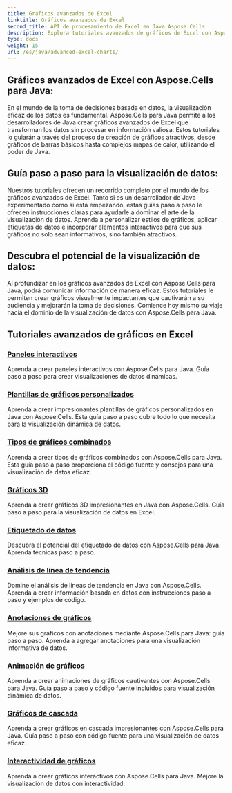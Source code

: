 ```yaml
---
title: Gráficos avanzados de Excel
linktitle: Gráficos avanzados de Excel
second_title: API de procesamiento de Excel en Java Aspose.Cells
description: Explora tutoriales avanzados de gráficos de Excel con Aspose.Cells para Java. Mejora tus habilidades de visualización de datos paso a paso. ¡Domina la creación de gráficos hoy mismo!
type: docs
weight: 15
url: /es/java/advanced-excel-charts/
---
```


## Gráficos avanzados de Excel con Aspose.Cells para Java:

En el mundo de la toma de decisiones basada en datos, la visualización eficaz de los datos es fundamental. Aspose.Cells para Java permite a los desarrolladores de Java crear gráficos avanzados de Excel que transforman los datos sin procesar en información valiosa. Estos tutoriales lo guiarán a través del proceso de creación de gráficos atractivos, desde gráficos de barras básicos hasta complejos mapas de calor, utilizando el poder de Java.

## Guía paso a paso para la visualización de datos:

Nuestros tutoriales ofrecen un recorrido completo por el mundo de los gráficos avanzados de Excel. Tanto si es un desarrollador de Java experimentado como si está empezando, estas guías paso a paso le ofrecen instrucciones claras para ayudarle a dominar el arte de la visualización de datos. Aprenda a personalizar estilos de gráficos, aplicar etiquetas de datos e incorporar elementos interactivos para que sus gráficos no solo sean informativos, sino también atractivos.

## Descubra el potencial de la visualización de datos:

Al profundizar en los gráficos avanzados de Excel con Aspose.Cells para Java, podrá comunicar información de manera eficaz. Estos tutoriales le permiten crear gráficos visualmente impactantes que cautivarán a su audiencia y mejorarán la toma de decisiones. Comience hoy mismo su viaje hacia el dominio de la visualización de datos con Aspose.Cells para Java.

## Tutoriales avanzados de gráficos en Excel
### [Paneles interactivos](./interactive-dashboards/)
Aprenda a crear paneles interactivos con Aspose.Cells para Java. Guía paso a paso para crear visualizaciones de datos dinámicas.
### [Plantillas de gráficos personalizados](./custom-chart-templates/)
Aprenda a crear impresionantes plantillas de gráficos personalizados en Java con Aspose.Cells. Esta guía paso a paso cubre todo lo que necesita para la visualización dinámica de datos.
### [Tipos de gráficos combinados](./combined-chart-types/)
Aprenda a crear tipos de gráficos combinados con Aspose.Cells para Java. Esta guía paso a paso proporciona el código fuente y consejos para una visualización de datos eficaz.
### [Gráficos 3D](./3d-charts/)
Aprenda a crear gráficos 3D impresionantes en Java con Aspose.Cells. Guía paso a paso para la visualización de datos en Excel.
### [Etiquetado de datos](./data-labeling/)
Descubra el potencial del etiquetado de datos con Aspose.Cells para Java. Aprenda técnicas paso a paso.
### [Análisis de línea de tendencia](./trendline-analysis/)
Domine el análisis de líneas de tendencia en Java con Aspose.Cells. Aprenda a crear información basada en datos con instrucciones paso a paso y ejemplos de código.
### [Anotaciones de gráficos](./chart-annotations/)
Mejore sus gráficos con anotaciones mediante Aspose.Cells para Java: guía paso a paso. Aprenda a agregar anotaciones para una visualización informativa de datos.
### [Animación de gráficos](./chart-animation/)
Aprenda a crear animaciones de gráficos cautivantes con Aspose.Cells para Java. Guía paso a paso y código fuente incluidos para visualización dinámica de datos.
### [Gráficos de cascada](./waterfall-charts/)
Aprenda a crear gráficos en cascada impresionantes con Aspose.Cells para Java. Guía paso a paso con código fuente para una visualización de datos eficaz.
### [Interactividad de gráficos](./chart-interactivity/)
Aprenda a crear gráficos interactivos con Aspose.Cells para Java. Mejore la visualización de datos con interactividad.